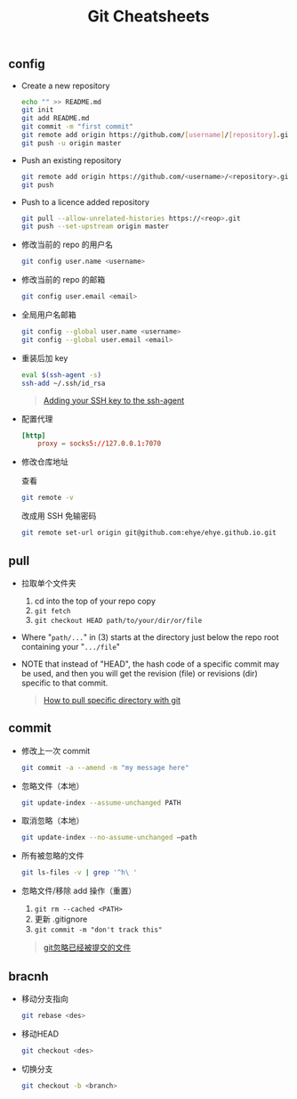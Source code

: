 ﻿---
title: Git Cheatsheets
categorties: Note
tags:
    - git
---

## config

- Create a new repository

    ```bash
    echo "" >> README.md
    git init
    git add README.md
    git commit -m "first commit"
    git remote add origin https://github.com/[username]/[repository].git
    git push -u origin master
    ```

- Push an existing repository

    ```bash
    git remote add origin https://github.com/<username>/<repository>.git
    git push
    ```

- Push to a licence added repository

    ```bash
    git pull --allow-unrelated-histories https://<reop>.git
    git push --set-upstream origin master
    ```

- 修改当前的 repo 的用户名

    ```bash
    git config user.name <username>
    ```

- 修改当前的 repo 的邮箱

    ```bash
    git config user.email <email>
    ```

- 全局用户名邮箱

    ```bash
    git config --global user.name <username>
    git config --global user.email <email>
    ```

- 重装后加 key

    ```bash
    eval $(ssh-agent -s)
    ssh-add ~/.ssh/id_rsa
    ```

    > [Adding your SSH key to the ssh-agent](https://help.github.com/en/articles/generating-a-new-ssh-key-and-adding-it-to-the-ssh-agent#adding-your-ssh-key-to-the-ssh-agent)

- 配置代理

    ```conf
    [http]
        proxy = socks5://127.0.0.1:7070
    ```

- 修改仓库地址

    查看

    ```bash
    git remote -v
    ```

    改成用 SSH 免输密码

    ```bash
    git remote set-url origin git@github.com:ehye/ehye.github.io.git
    ```

## pull

- 拉取单个文件夹

    1. cd into the top of your repo copy
    2. `git fetch`
    3. `git checkout HEAD path/to/your/dir/or/file`

- Where "`path/...`" in (3) starts at the directory just below the repo root containing your "`.../file`"

- NOTE that instead of "HEAD", the hash code of a specific commit may be used, and then you will get the revision (file) or revisions (dir) specific to that commit.

    > [How to pull specific directory with git](https://stackoverflow.com/a/4048993/)

## commit

- 修改上一次 commit

    ```bash
    git commit -a --amend -m "my message here"
    ```

- 忽略文件（本地）

    ```bash
    git update-index --assume-unchanged PATH
    ```

- 取消忽略（本地）

    ```bash
    git update-index --no-assume-unchanged –path
    ```

- 所有被忽略的文件

    ```bash
    git ls-files -v | grep '^h\ '
    ```

- 忽略文件/移除 add 操作（重置）

    1. `git rm --cached <PATH>`
    2. 更新 .gitignore
    3. `git commit -m "don't track this"`

    > [git忽略已经被提交的文件](https://segmentfault.com/q/1010000000430426)

## bracnh

- 移动分支指向

    ```bash
    git rebase <des>
    ```

- 移动HEAD

    ```bash
    git checkout <des>
    ```

- 切换分支

    ```bash
    git checkout -b <branch>
    ```
